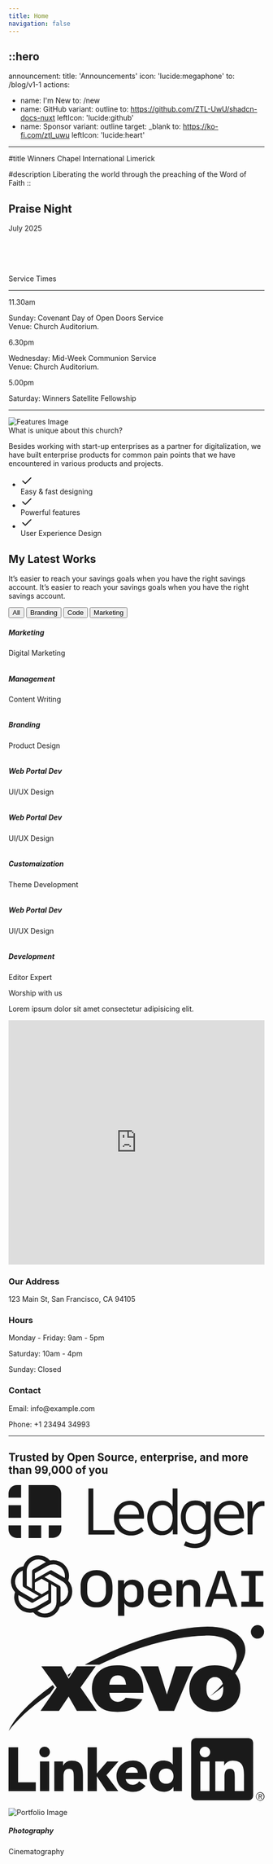 ```yaml
---
title: Home
navigation: false
---
```


::hero
---
announcement:
  title: 'Announcements'
  icon: 'lucide:megaphone'
  to: /blog/v1-1
actions:
  - name: I'm New
    to: /new
  - name: GitHub
    variant: outline
    to: https://github.com/ZTL-UwU/shadcn-docs-nuxt
    leftIcon: 'lucide:github'
  - name: Sponsor
    variant: outline
    target: _blank
    to: https://ko-fi.com/ztl_uwu
    leftIcon: 'lucide:heart'
---

#title
<span class="<font-black text-5xl">Winners Chapel International Limerick</span>

#description
<span class="bg-rose-600 bg-clip-text text-transparent font-bold">Liberating the world through the preaching of the Word of Faith</span>
::

  

<!-- Page Wrapper with Background Pattern -->
<div class="relative min-h-screen bg-white">
  <!-- Background Pattern Layer -->
  <div class="absolute inset-0 -z-10 bg-[radial-gradient(#e5e7eb_1px,transparent_1px)] [background-size:16px_16px]"></div>

  <!-- Hero -->
  <div class="px-4 sm:px-6 lg:px-8">
    <div class="h-120 md:h-[80dvh] flex flex-col bg-[url('/20250705_193525.jpg')] bg-cover bg-center bg-no-repeat rounded-2xl shadow-2xl filter saturate-150">
      <div class="mt-auto w-2/3 md:max-w-lg ps-5 pb-5 md:ps-10 md:pb-10">
        <div class="absolute left-4 right-4 bottom-4 rounded-xl bg-white bg-white/70 backdrop-blur-lg bg-saturate-200 shadow-2xl translate-y-16 text-center p-6">
    <h2 class="text-xl font-medium mb-2">Praise Night</h2>
    <p class="mb-0">July 2025</p>
  </div>
      </div>
    </div>
  </div>
  <!-- End Hero -->

<br>
<br>
<br>
<br>

  <section class="relative overflow-hidden bg-gray-100 py-12 sm:py-16 lg:py-20 rounded-2xl shadow-xl filter saturate-150">
    <div class="absolute h-72 w-72 scale-125 -right-8 -bottom-10">
      <div class="absolute h-60 w-60 rounded-2xl border-4 border-rose-600"></div>
      <div class="absolute h-60 w-60 translate-x-3 translate-y-3 rounded-2xl border-4 border-rose-600"></div>
      <div class="absolute h-60 w-60 translate-x-6 translate-y-6 rounded-2xl border-4 border-rose-600"></div>
    </div>
    <div class="mx-auto px-4 sm:px-6 lg:px-8">
      <div class="sm:text-center">
        <span class="text-3xl font-extrabold text-gray-600 sm:text-4xl xl:text-5xl bg-rose-600 saturate-150 bg-clip-text text-transparent">
          Service Times
        </span>
        <hr class="mt-4 h-1.5 w-32 border-none bg-rose-600 sm:mx-auto sm:mt-8" />
      </div>

  <div class="mx-auto mt-20 grid max-w-screen-lg grid-cols-1 gap-x-8 gap-y-12 text-center sm:text-left md:grid-cols-3">
        <div class="backdrop-blur-lg relative mb-3 rounded-3xl border bg-white/70 px-12 py-10 text-left shadow xl:px-12">
          <p class="relative text-5xl font-black text-center text-rose-600">11.30am</p>
          <p class="relative mt-5 text-center font-bold text-gray-600">Sunday: Covenant Day of Open Doors Service <br> Venue: Church Auditorium.</p>
        </div>

  <div class="backdrop-blur-lg relative mb-3 rounded-3xl border bg-white/70 px-12 py-10 text-left shadow xl:px-12">
          <p class="relative text-5xl font-black text-center text-rose-600">6.30pm</p>
          <p class="relative mt-5 text-center font-bold text-gray-600">Wednesday: Mid-Week Communion Service <br> Venue: Church Auditorium.</p>
        </div>

  <div class="backdrop-blur-lg relative mb-3 rounded-3xl border bg-white/70 px-12 py-10 text-left shadow xl:px-12">
          <p class="relative m-0 text-5xl font-black text-center text-rose-600">5.00pm</p>
          <p class="relative mt-5 text-center font-bold text-gray-600">Saturday: Winners Satellite Fellowship</p>
        </div>
      </div>
    </div>
  </section>


---


<!-- Features -->
<div class="max-w-[85rem] px-4 py-10 sm:px-6 lg:px-8 lg:py-14 mx-auto rounded-xl shadow-xl">
  <!-- Grid -->
  <div class="md:grid md:grid-cols-2 md:items-center md:gap-12 xl:gap-32">
    <div>
      <img class="rounded-xl shadow-xl filter saturate-200" src="/20250705_191624.jpg" alt="Features Image">
    </div>
    <!-- End Col -->

  <div class="mt-5 sm:mt-10 lg:mt-0">
      <div class="space-y-6 sm:space-y-8">
        <!-- Title -->
        <div class="space-y-2 md:space-y-4">
          <span class="block font-bold text-4xl text-center lg:text-5xl text-gray-600 bg-rose-600 bg-clip-text text-transparent saturate-150">
            What is unique about this church?
         </span>
          <p class="text-gray-500">
            Besides working with start-up enterprises as a partner for digitalization, we have built enterprise products for common pain points that we have encountered in various products and projects.
          </p>
        </div>
        <!-- End Title -->

  <!-- List -->
  <ul class="space-y-2 sm:space-y-4">
          <li class="flex gap-x-3">
            <span class="mt-0.5 size-5 flex justify-center items-center rounded-full bg-rose-50 text-rose-600">
              <svg class="shrink-0 size-3.5" xmlns="http://www.w3.org/2000/svg" width="24" height="24" viewBox="0 0 24 24" fill="none" stroke="currentColor" stroke-width="2" stroke-linecap="round" stroke-linejoin="round"><polyline points="20 6 9 17 4 12"/></svg>
            </span>
            <div class="grow">
              <span class="text-md sm:text-base text-gray-500">
                <span class="font-bold">Easy & fast</span> designing
              </span>
            </div>
          </li>

  <li class="flex gap-x-3">
            <span class="mt-0.5 size-5 flex justify-center items-center rounded-full bg-rose-50 text-rose-600">
              <svg class="shrink-0 size-3.5" xmlns="http://www.w3.org/2000/svg" width="24" height="24" viewBox="0 0 24 24" fill="none" stroke="currentColor" stroke-width="2" stroke-linecap="round" stroke-linejoin="round"><polyline points="20 6 9 17 4 12"/></svg>
            </span>
            <div class="grow">
              <span class="text-md sm:text-base text-gray-500">
                Powerful <span class="font-bold">features</span>
              </span>
            </div>
          </li>

  <li class="flex gap-x-3">
            <span class="mt-0.5 size-5 flex justify-center items-center rounded-full bg-rose-50 text-rose-600">
              <svg class="shrink-0 size-3.5" xmlns="http://www.w3.org/2000/svg" width="24" height="24" viewBox="0 0 24 24" fill="none" stroke="currentColor" stroke-width="2" stroke-linecap="round" stroke-linejoin="round"><polyline points="20 6 9 17 4 12"/></svg>
            </span>
            <div class="grow">
              <span class="text-md sm:text-base text-gray-500">
                User Experience Design
              </span>
            </div>
          </li>
        </ul>
        <!-- End List -->
      </div>
    </div>
    <!-- End Col -->
  </div>
  <!-- End Grid -->
</div>
<!-- End Features -->




<section class="ezy__portfolio9 light py-14 md:py-24 bg-white dark:bg-[#0b1727] text-zinc-900 dark:text-white">
  <div class="container px-4">
    <div class="grid grid-cols-12 gap-6 lg:gap-12">
      <div class="col-span-12 md:col-span-4 md:mt-6 lg:mt-12 md:pt-6 lg:pt-12">
        <div class="xl:my-12 xl:py-12">
          <div class="mb-6 md:my-12 lg:py-12">
            <h2 class="text-3xl leading-none md:text-[45px] mb-6">My Latest Works</h2>
            <p class="text-lg leading-8 mb-2">
              It’s easier to reach your savings goals when you have the right savings account. It’s easier to reach
              your savings goals when you have the right savings account.
            </p>
            <div class="col-span-12 mt-6">
              <button class="m-1 bg-blue-600 text-white rounded px-3 py-1.5">All</button>
              <button class="m-1 hover:bg-blue-600 hover:text-white rounded transition duration-300 px-3 py-1.5">
                Branding
              </button>
              <button class="m-1 hover:bg-blue-600 hover:text-white rounded transition duration-300 px-3 py-1.5">
                Code
              </button>
              <button class="m-1 hover:bg-blue-600 hover:text-white rounded transition duration-300 px-3 py-1.5">
                Marketing
              </button>
            </div>
          </div>
        </div>
        <div class="group rounded-xl overflow-hidden relative mt-6">
          <img
            src="https://cdn.easyfrontend.com/pictures/portfolio/portfolio32.jpg"
            alt=""
            class="max-w-full h-auto w-full"
          />
          <div
            class="absolute left-4 right-4 top-1/2 rounded-xl bg-white bg-opacity-70 dark:bg-black dark:bg-opacity-70 bg-blur-sm bg-saturate-200 text-center p-6 lg:py-12"
          >
            <h5 class="font-medium text-xl">Marketing</h5>
            <p class="mb-0">Digital Marketing</p>
          </div>
        </div>
        <div class="group rounded-xl overflow-hidden relative mt-6">
          <img
            src="https://cdn.easyfrontend.com/pictures/portfolio/portfolio31.jpg"
            alt=""
            class="max-w-full h-auto w-full"
          />
          <div
            class="absolute left-4 right-4 top-1/2 rounded-xl bg-white bg-opacity-70 dark:bg-black dark:bg-opacity-70 bg-blur-sm bg-saturate-200 -translate-y-1/2 opacity-0 transition duration-300 group-hover:opacity-100 text-center p-6 lg:py-12"
          >
            <h5 class="font-medium text-xl">Management</h5>
            <p class="mb-0">Content Writing</p>
          </div>
        </div>
      </div>
      <div class="col-span-12 md:col-span-4 md:mt-6 md:pt-6 lg:mt-12 lg:pt-12">
        <div class="group rounded-xl overflow-hidden relative mt-6">
          <img
            src="https://cdn.easyfrontend.com/pictures/portfolio/portfolio30.jpg"
            alt=""
            class="max-w-full h-auto w-full"
          />
          <div
            class="absolute left-4 right-4 top-1/2 rounded-xl bg-white bg-opacity-70 dark:bg-black dark:bg-opacity-70 bg-blur-sm bg-saturate-200 -translate-y-1/2 opacity-0 transition duration-300 group-hover:opacity-100 text-center p-6 lg:py-12"
          >
            <h5 class="font-medium text-xl">Branding</h5>
            <p class="mb-0">Product Design</p>
          </div>
        </div>
        <div class="group rounded-xl overflow-hidden relative mt-6">
          <img
            src="https://cdn.easyfrontend.com/pictures/portfolio/portfolio29.jpg"
            alt=""
            class="max-w-full h-auto w-full"
          />
          <div
            class="absolute left-4 right-4 top-1/2 rounded-xl bg-white bg-opacity-70 dark:bg-black dark:bg-opacity-70 bg-blur-sm bg-saturate-200 -translate-y-1/2 opacity-0 transition duration-300 group-hover:opacity-100 text-center p-6 lg:py-12"
          >
            <h5 class="font-medium text-xl">Web Portal Dev</h5>
            <p class="mb-0">UI/UX Design</p>
          </div>
        </div>
        <div class="group rounded-xl overflow-hidden relative mt-6">
          <img
            src="https://cdn.easyfrontend.com/pictures/portfolio/portfolio28.jpg"
            alt=""
            class="max-w-full h-auto w-full"
          />
          <div
            class="absolute left-4 right-4 top-1/2 rounded-xl bg-white bg-opacity-70 dark:bg-black dark:bg-opacity-70 bg-blur-sm bg-saturate-200 -translate-y-1/2 opacity-0 transition duration-300 group-hover:opacity-100 text-center p-6 lg:py-12"
          >
            <h5 class="font-medium text-xl">Web Portal Dev</h5>
            <p class="mb-0">UI/UX Design</p>
          </div>
        </div>
      </div>
      <div class="col-span-12 md:col-span-4">
        <div class="group rounded-xl overflow-hidden relative mt-6">
          <img
            src="https://cdn.easyfrontend.com/pictures/portfolio/portfolio27.jpg"
            alt=""
            class="max-w-full h-auto w-full"
          />
          <div
            class="absolute left-4 right-4 top-1/2 rounded-xl bg-white bg-opacity-70 dark:bg-black dark:bg-opacity-70 bg-blur-sm bg-saturate-200 -translate-y-1/2 opacity-0 transition duration-300 group-hover:opacity-100 text-center p-6 lg:py-12"
          >
            <h5 class="font-medium text-xl">Customaization</h5>
            <p class="mb-0">Theme Development</p>
          </div>
        </div>
        <div class="group rounded-xl overflow-hidden relative mt-6">
          <img
            src="https://cdn.easyfrontend.com/pictures/portfolio/portfolio26.jpg"
            alt=""
            class="max-w-full h-auto w-full"
          />
          <div
            class="absolute left-4 right-4 top-1/2 rounded-xl bg-white bg-opacity-70 dark:bg-black dark:bg-opacity-70 bg-blur-sm bg-saturate-200 -translate-y-1/2 opacity-0 transition duration-300 group-hover:opacity-100 text-center p-6 lg:py-12"
          >
            <h5 class="font-medium text-xl">Web Portal Dev</h5>
            <p class="mb-0">UI/UX Design</p>
          </div>
        </div>
        <div class="group rounded-xl overflow-hidden relative mt-6">
          <img
            src="https://cdn.easyfrontend.com/pictures/portfolio/portfolio25.jpg"
            alt=""
            class="max-w-full h-auto w-full"
          />
          <div
            class="absolute left-4 right-4 top-1/2 rounded-xl bg-white bg-opacity-70 dark:bg-black dark:bg-opacity-70 bg-blur-sm bg-saturate-200 -translate-y-1/2 opacity-0 transition duration-300 group-hover:opacity-100 text-center p-6 lg:py-12"
          >
            <h5 class="font-medium text-xl">Development</h5>
            <p class="mb-0">Editor Expert</p>
          </div>
        </div>
      </div>
    </div>
  </div>
</section>





<section class="bg-gray-100 rounded-xl shadow-xl">
    <div class="max-w-7xl mx-auto py-16 px-4 sm:px-6 lg:py-20 lg:px-8">
        <div class="max-w-2xl lg:max-w-4xl mx-auto text-center">
            <span class="text-4xl font-bold text-gray-900 bg-rose-600 bg-clip-text text-transparent saturate-150">Worship with us</span>
            <p class="mt-4 text-lg text-gray-500">Lorem ipsum dolor sit amet consectetur adipisicing elit.</p>
        </div>
        <div class="mt-16 lg:mt-20">
            <div class="grid grid-cols-1 md:grid-cols-2 gap-8">
                <div class="rounded-xl shadow-xl overflow-hidden">
                    <iframe
                        src="https://www.google.com/maps/embed?pb=!1m18!1m12!1m3!1d11672.945750644447!2d-122.42107853750231!3d37.7730507907087!2m3!1f0!2f0!3f0!3m2!1i1024!2i768!4f13.1!3m3!1m2!1s0x80858070cc2fbd55%3A0xa71491d736f62d5c!2sGolden%20Gate%20Bridge!5e0!3m2!1sen!2sus!4v1619524992238!5m2!1sen!2sus"
                        width="100%" height="480" style="border:0;" allowfullscreen="" loading="lazy"></iframe>
                </div>
                <div>
                    <div class="max-w-full mx-auto rounded-lg overflow-hidden">
                        <div class="px-6 py-4">
                            <h3 class="text-lg font-medium text-gray-900">Our Address</h3>
                            <p class="mt-1 text-gray-600">123 Main St, San Francisco, CA 94105</p>
                        </div>
                        <div class="border-t border-gray-200 px-6 py-4">
                            <h3 class="text-lg font-medium text-gray-900">Hours</h3>
                            <p class="mt-1 text-gray-600">Monday - Friday: 9am - 5pm</p>
                            <p class="mt-1 text-gray-600">Saturday: 10am - 4pm</p>
                            <p class="mt-1 text-gray-600">Sunday: Closed</p>
                        </div>
                        <div class="border-t border-gray-200 px-6 py-4">
                            <h3 class="text-lg font-medium text-gray-900">Contact</h3>
                            <p class="mt-1 text-gray-600">Email: info@example.com</p>
                            <p class="mt-1 text-gray-600">Phone: +1 23494 34993</p>
                        </div>
                    </div>
                </div>
            </div>
        </div>
    </div>
</section>


---

<!-- Clients -->
<div class="max-w-[85rem] px-4 py-10 sm:px-6 lg:px-8 lg:py-14 mx-auto">
  <!-- Title -->
  <div class="w-2/3 sm:w-1/2 lg:w-1/3 mx-auto text-center mb-6">
    <h2 class="text-gray-600">Trusted by Open Source, enterprise, and more than 99,000 of you</h2>
  </div>
  <!-- End Title -->

  <div class="flex justify-center gap-x-6 sm:gap-x-12 lg:gap-x-24">
    <svg class="py-3 lg:py-5 w-16 h-auto md:w-20 lg:w-24 mx-auto sm:mx-0 text-gray-500" enable-background="new 0 0 2499 614" viewBox="0 0 2499 614" xmlns="http://www.w3.org/2000/svg"><path d="m431.7 0h-235.5v317.8h317.8v-235.5c0-45.6-36.7-82.3-82.3-82.3zm-308.9 0h-40.5c-45.6 0-82.3 36.7-82.3 82.3v40.5h122.8zm-122.8 196.2h122.8v122.8h-122.8zm392.5 317.8h40.5c45.6 0 82.3-36.7 82.3-82.3v-39.2h-122.8zm-196.3-121.5h122.8v122.8h-122.8zm-196.2 0v40.5c0 45.6 36.7 82.3 82.3 82.3h40.5v-122.8zm828-359.6h-48.1v449.4h254.5v-43h-206.4zm360.8 119c-93.7 0-159.5 69.6-159.5 169.6v11.5c1.3 43 20.3 83.6 51.9 113.9 30.4 27.9 69.6 44.3 111.4 44.3h6.3c44.3 0 86.1-16.5 119-44.3l1.3-1.3-21.5-35.4-2.5 1.3c-26.6 24.1-59.5 38-94.9 38-58.2 0-117.7-38-121.5-122.8h243.1v-2.5s1.3-15.2 1.3-22.8c-.3-91.2-53.4-149.5-134.4-149.5zm-108.9 134.2c10.1-57 51.9-93.7 106.3-93.7 40.5 0 84.8 24.1 88.6 93.7zm521.6-96.2v16.5c-20.3-34.2-58.2-55.7-97.5-55.7h-3.8c-86.1 0-145.6 68.4-145.6 168.4 0 101.3 57 169.6 141.8 169.6 67.1 0 97.5-40.5 107.6-58.2v49.4h45.6v-447h-46.8v157zm-98.8 257c-59.5 0-98.7-50.6-98.7-126.6 0-73.4 41.8-125.3 100-125.3 49.4 0 98.7 39.2 98.7 125.3 0 93.7-51.9 126.6-100 126.6zm424.1-250.7v2.5c-8.9-15.2-36.7-48.1-103.8-48.1-84.8 0-140.5 64.6-140.5 163.3s58.2 165.8 144.3 165.8c46.8 0 78.5-16.5 100-50.6v44.3c0 62-39.2 97.5-108.9 97.5-29.1 0-59.5-7.6-86.1-21.5l-2.5-1.3-17.7 39.2 2.5 1.3c32.9 16.5 69.6 25.3 105.1 25.3 74.7 0 154.4-38 154.4-143.1v-311.3h-46.8zm-93.7 241.8c-62 0-102.5-48.1-102.5-122.8 0-76 35.4-119 96.2-119 67.1 0 98.7 39.2 98.7 119 1.3 78.5-31.6 122.8-92.4 122.8zm331.7-286.1c-93.7 0-158.2 69.6-158.2 168.4v11.4c1.3 43 20.3 83.6 51.9 113.9 30.4 27.9 69.6 44.3 111.4 44.3h6.3c44.3 0 86.1-16.5 119-44.3l1.3-1.3-22.8-35.4-2.5 1.3c-26.6 24.1-59.5 38-94.9 38-58.2 0-117.7-38-121.5-122.8h244.2v-2.5s1.3-15.2 1.3-22.8c0-89.9-53.2-148.2-135.5-148.2zm-107.6 134.2c10.1-57 51.9-93.7 106.3-93.7 40.5 0 84.8 24.1 88.6 93.7zm440.6-127.9c-6.3-1.3-11.4-1.3-17.7-2.5-44.3 0-81 27.9-100 74.7v-72.2h-46.8l1.3 320.3v2.5h48.1v-135.4c0-20.3 2.5-41.8 8.9-60.8 15.2-49.4 49.4-81 89.9-81 5.1 0 10.1 0 15.2 1.3h2.5v-46.8z" fill="currentColor"/></svg>

  <svg class="py-3 lg:py-5 w-16 h-auto md:w-20 lg:w-24 mx-auto sm:mx-0 text-gray-500" xmlns="http://www.w3.org/2000/svg" viewBox="-4.126838974812941 0.900767442746961 939.436838974813 230.18142889845947" width="2500" height="607"><path d="M667.21 90.58c-13.76 0-23.58 4.7-28.4 13.6l-2.59 4.82V92.9h-22.39v97.86h23.55v-58.22c0-13.91 7.56-21.89 20.73-21.89 12.56 0 19.76 7.77 19.76 21.31v58.8h23.56v-63c0-23.3-12.79-37.18-34.22-37.18zm-114.21 0c-27.79 0-45 17.34-45 45.25v13.74c0 26.84 17.41 43.51 45.44 43.51 18.75 0 31.89-6.87 40.16-21l-14.6-8.4c-6.11 8.15-15.87 13.2-25.55 13.2-14.19 0-22.66-8.76-22.66-23.44v-3.89h65.73v-16.23c0-26-17.07-42.74-43.5-42.74zm22.09 43.15h-44.38v-2.35c0-16.11 7.91-25 22.27-25 13.83 0 22.09 8.76 22.09 23.44zm360.22-56.94V58.07h-81.46v18.72h28.56V172h-28.56v18.72h81.46V172h-28.57V76.79zM317.65 55.37c-36.38 0-59 22.67-59 59.18v19.74c0 36.5 22.61 59.18 59 59.18s59-22.68 59-59.18v-19.74c-.01-36.55-22.65-59.18-59-59.18zm34.66 80.27c0 24.24-12.63 38.14-34.66 38.14S283 159.88 283 135.64v-22.45c0-24.24 12.64-38.14 34.66-38.14s34.66 13.9 34.66 38.14zm98.31-45.06c-12.36 0-23.06 5.12-28.64 13.69l-2.53 3.9V92.9h-22.4v131.53h23.56v-47.64l2.52 3.74c5.3 7.86 15.65 12.55 27.69 12.55 20.31 0 40.8-13.27 40.8-42.93v-16.64c0-21.37-12.63-42.93-41-42.93zM468.06 149c0 15.77-9.2 25.57-24 25.57-13.8 0-23.43-10.36-23.43-25.18v-14.72c0-15 9.71-25.56 23.63-25.56 14.69 0 23.82 9.79 23.82 25.56zm298.47-90.92L719 190.76h23.93l9.1-28.44h54.64l.09.28 9 28.16h23.92L792.07 58.07zm-8.66 85.53l21.44-67.08 21.22 67.08zM212.59 95.12a57.27 57.27 0 0 0-4.92-47.05 58 58 0 0 0-62.4-27.79A57.29 57.29 0 0 0 102.06 1a57.94 57.94 0 0 0-55.27 40.14A57.31 57.31 0 0 0 8.5 68.93a58 58 0 0 0 7.13 67.94 57.31 57.31 0 0 0 4.92 47A58 58 0 0 0 83 211.72 57.31 57.31 0 0 0 126.16 231a57.94 57.94 0 0 0 55.27-40.14 57.3 57.3 0 0 0 38.28-27.79 57.92 57.92 0 0 0-7.12-67.95zM126.16 216a42.93 42.93 0 0 1-27.58-10c.34-.19 1-.52 1.38-.77l45.8-26.44a7.43 7.43 0 0 0 3.76-6.51V107.7l19.35 11.17a.67.67 0 0 1 .38.54v53.45A43.14 43.14 0 0 1 126.16 216zm-92.59-39.54a43 43 0 0 1-5.15-28.88c.34.21.94.57 1.36.81l45.81 26.45a7.44 7.44 0 0 0 7.52 0L139 142.52v22.34a.67.67 0 0 1-.27.6l-46.3 26.72a43.14 43.14 0 0 1-58.86-15.77zm-12-100A42.92 42.92 0 0 1 44 57.56V112a7.45 7.45 0 0 0 3.76 6.51l55.9 32.28L84.24 162a.68.68 0 0 1-.65.06L37.3 135.33a43.13 43.13 0 0 1-15.77-58.87zm159 37l-55.9-32.28L144 70a.69.69 0 0 1 .65-.06l46.29 26.73a43.1 43.1 0 0 1-6.66 77.76V120a7.44 7.44 0 0 0-3.74-6.54zm19.27-29c-.34-.21-.94-.57-1.36-.81L152.67 57.2a7.44 7.44 0 0 0-7.52 0l-55.9 32.27V67.14a.73.73 0 0 1 .28-.6l46.29-26.72a43.1 43.1 0 0 1 64 44.65zM78.7 124.3l-19.36-11.17a.73.73 0 0 1-.37-.54V59.14A43.09 43.09 0 0 1 129.64 26c-.34.19-.95.52-1.38.77l-45.8 26.44a7.45 7.45 0 0 0-3.76 6.51zm10.51-22.67l24.9-14.38L139 101.63v28.74l-24.9 14.38-24.9-14.38z" fill="currentColor"/></svg>

  <svg class="py-3 lg:py-5 w-16 h-auto md:w-20 lg:w-24 mx-auto sm:mx-0 text-gray-500" fill="none" xmlns="http://www.w3.org/2000/svg" viewBox="0 0 2428 1002"><path fill-rule="evenodd" clip-rule="evenodd" d="M311.5 389.8h191.8l67 117.5 77.8-117.5h178.3L682.7 590.7l154 220.7H648.1l-77.8-135.8-91.7 135.8h-175l153.2-220.7-145.3-200.9Z" fill="currentColor"/><path fill-rule="evenodd" clip-rule="evenodd" d="M1279.3 640.7H955.4c2.9 26 10 45.2 21 58a76.5 76.5 0 0 0 61.1 27.3c16 0 31.5-4 45.3-12 8.8-5 18.2-13.7 28.2-26.5l159.2 14.7c-24.4 42.4-53.7 72.7-88 91.2-34.5 18.2-83.8 27.5-148.2 27.5-55.8 0-99.7-7.9-131.8-23.6a193.2 193.2 0 0 1-79.6-75c-21-34.4-31.6-74.6-31.6-121 0-65.8 21.2-119.2 63.3-159.8 42.3-40.8 100.6-61.3 175-61.3 60.3 0 108 9.2 142.8 27.5a184 184 0 0 1 79.8 79.3c18.3 34.7 27.4 79.8 27.4 135.3v18.4ZM1115 563.3c-3.2-31.3-11.6-53.7-25.2-67.1a73.1 73.1 0 0 0-53.8-20.3 73.6 73.6 0 0 0-61.6 30.6c-9.7 12.7-16 31.6-18.5 56.8H1115Zm137-173.5h168.3l81.9 267.1 84.5-267H1750l-179.1 421.5h-143.3L1252 389.8Zm463.2 212c0-64.3 21.7-117.4 65-159 43.5-41.7 102-62.6 176-62.6 84.4 0 148.2 24.5 191.3 73.5 34.6 39.4 52 88 52 145.8 0 64.7-21.5 117.8-64.5 159.3-43 41.3-102.4 62-178.5 62-67.7 0-122.5-17.1-164.3-51.5-51.4-42.6-77-98.4-77-167.6Zm162-.5c0 37.7 7.5 65.5 22.8 83.4a72 72 0 0 0 57.3 27.1c23.4 0 42.5-9 57.4-26.7 15-17.8 22.5-46 22.5-85.4 0-36.4-7.6-63.7-22.7-81.5a70.5 70.5 0 0 0-56-26.7c-23.5 0-43 9-58.3 27-15.4 18.2-23 45.9-23 82.8ZM2363.1.1a64 64 0 0 1 0 127.9 64 64 0 0 1 0-128Z" fill="currentColor"/><path fill-rule="evenodd" clip-rule="evenodd" d="M1912.1 671.5c220.3-135 326.4-327 334-419.2 8.7-106.7-71-235.9-358.9-238-345 3.6-790 158.3-1163.6 360.4h138c315.8-152.6 672-266.2 1000.8-275.2 287.7-7.8 304.4 149.2 302 199-3.6 71-74.7 234.5-252.3 373Zm-1315.7-222-36 22.7 10 17.5 26-40.1ZM419.8 567.5C212 717 57 873.2.8 1001.9 77.8 897.1 217 771 394.9 647l40.4-58.1-15.5-21.4Z" fill="currentColor"/><path fill-rule="evenodd" clip-rule="evenodd" d="M2036.3 580a819.8 819.8 0 0 0 114.2-122.8l-3-3.5c-8-9.2-17-17.5-26.5-25-21 39.8-50 83.7-88.2 128.3 1.6 7 2.8 14.7 3.5 23Z" fill="currentColor"/></svg>

  <svg class="py-3 lg:py-5 w-16 h-auto md:w-20 lg:w-24 mx-auto sm:mx-0 text-gray-500" viewBox="0 -8.881784197001252e-16 267.51517722360785 65.24679557585003" xmlns="http://www.w3.org/2000/svg" width="2500" height="610"><path d="M263.043 56.411a4.418 4.418 0 1 0 .085 0zm0 8.33a3.874 3.874 0 1 1 3.809-3.938v.065a3.791 3.791 0 0 1-3.708 3.871h-.1m-16.96-9.535h-9.6V40.17c0-3.585-.064-8.2-4.993-8.2-5 0-5.765 3.906-5.765 7.939v15.294h-9.6V24.287h9.216v4.225h.129a10.1 10.1 0 0 1 9.093-4.994c9.73 0 11.524 6.4 11.524 14.726zm-40.79-35.143a5.571 5.571 0 1 1 5.57-5.572 5.571 5.571 0 0 1-5.57 5.572m4.8 35.143h-9.61V24.287h9.61zM250.87.004h-55.21a4.728 4.728 0 0 0-4.781 4.67v55.439a4.731 4.731 0 0 0 4.781 4.675h55.21a4.741 4.741 0 0 0 4.8-4.675V4.67a4.738 4.738 0 0 0-4.8-4.67m-86.12 31.749c-4.8 0-7.68 3.205-7.68 7.875s2.879 7.878 7.68 7.878 7.687-3.2 7.687-7.878-2.881-7.875-7.687-7.875m16.525 23.437h-8.838v-4.1h-.131a12.071 12.071 0 0 1-9.544 4.868c-9.224 0-15.3-6.657-15.3-16.071 0-8.646 5.377-16.585 14.216-16.585 3.973 0 7.684 1.087 9.861 4.1h.126V9.577h9.609zm-46.139-19.048a5.756 5.756 0 0 0-5.894-5.89 6.406 6.406 0 0 0-6.784 5.89zm8.132 13.7a16.909 16.909 0 0 1-13.128 6.151c-9.6 0-17.286-6.408-17.286-16.331s7.685-16.328 17.286-16.328c8.973 0 14.6 6.4 14.6 16.328v3.01h-22.282a7.171 7.171 0 0 0 7.235 6.019 8.193 8.193 0 0 0 6.851-3.778zM47.834 24.279h9.219v4.225h.131a10.085 10.085 0 0 1 9.09-4.994c9.735 0 11.527 6.405 11.527 14.726V55.19h-9.6V40.159c0-3.588-.066-8.2-5-8.2-4.99 0-5.76 3.907-5.76 7.939v15.288h-9.6zM82.669 9.58h9.6v27.265l10.88-12.583h11.77l-12.6 14.313 12.335 16.63h-12.066L92.397 39.923h-.126v15.28h-9.6zM32.911 24.276h9.6v30.916h-9.6zm4.8-15.37a5.569 5.569 0 1 1-5.57 5.569 5.569 5.569 0 0 1 5.57-5.569M0 9.587h9.993v36.4h18.5v9.222H0zm263.744 51.522a1.2 1.2 0 0 0 1.21-1.269c0-.9-.543-1.33-1.657-1.33h-1.8v4.712h.677v-2.054h.832l.019.025 1.291 2.029h.724l-1.389-2.1zm-.783-.472h-.785v-1.593h.995c.514 0 1.1.084 1.1.757 0 .774-.593.836-1.314.836" fill="currentColor"/></svg>
  </div>
</div>
<!-- End Clients -->


<div class="group relative text-center">
  <img
    src="https://cdn.easyfrontend.com/pictures/portfolio/portfolio_1_1.png"
    alt="Portfolio Image"
    class="max-w-full w-full h-auto rounded-xl"
  />
  <div class="absolute left-4 right-4 bottom-4 rounded-xl bg-white bg-opacity-70 dark:bg-black dark:bg-opacity-40 bg-blur-xl bg-saturate-200 shadow-xl translate-y-16 text-center p-6">
    <h5 class="text-xl font-medium mb-2">Photography</h5>
    <p class="mb-0">Cinematography</p>
  </div>
</div>
